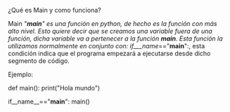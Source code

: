 ¿Qué es Main y como funciona?

Main _"__main__" es una función en python, de hecho es la función con más alto nivel. 
Esto quiere decir que se creamos una variable fuera de una función, dicha variable va a pertenecer a la función __main__.
Esta función la utilizamos normalmente en conjunto con: _if___name__=="__main__":, esta condición indica que el programa empezará a ejecutarse desde dicho segmento de código.

Ejemplo:

def main():
	print("Hola mundo")

if__name__=="__main__":
	main()
